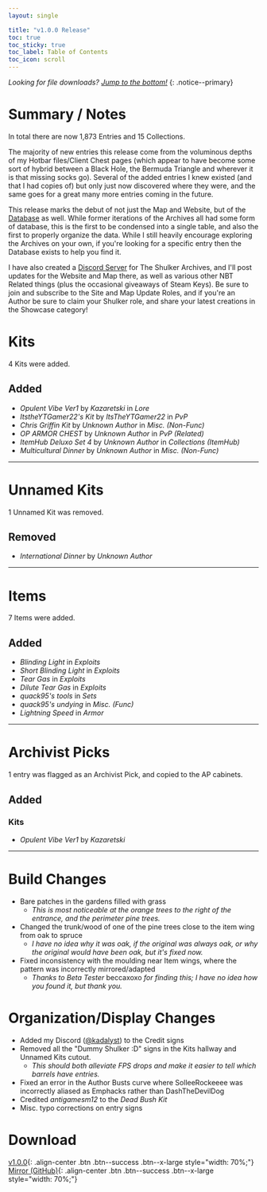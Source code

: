 ```yaml
---
layout: single

title: "v1.0.0 Release"
toc: true
toc_sticky: true
toc_label: Table of Contents
toc_icon: scroll
---
```


*Looking for file downloads? [Jump to the bottom!](#download)*
{: .notice--primary}

# Summary / Notes
In total there are now 1,873 Entries and 15 Collections.

The majority of new entries this release come from the voluminous depths of my Hotbar files/Client Chest pages (which appear to have become some sort of hybrid between a Black Hole, the Bermuda Triangle and wherever it is that missing socks go). Several of the added entries I knew existed (and that I had copies of) but only just now discovered where they were, and the same goes for a great many more entries coming in the future.

This release marks the debut of not just the Map and Website, but of the [Database](/database/) as well. While former iterations of the Archives all had some form of database, this is the first to be condensed into a single table, and also the first to properly organize the data. While I still heavily encourage exploring the Archives on your own, if you're looking for a specific entry then the Database exists to help you find it.

I have also created a [Discord Server](https://discord.gg/cfq25qURfv) for The Shulker Archives, and I'll post updates for the Website and Map there, as well as various other NBT Related things (plus the occasional giveaways of Steam Keys). Be sure to join and subscribe to the Site and Map Update Roles, and if you're an Author be sure to claim your Shulker role, and share your latest creations in the Showcase category!

# Kits
4 Kits were added.

## Added
- *Opulent Vibe Ver1* by *Kazaretski* in *Lore*
- *ItstheYTGamer22's Kit* by *ItsTheYTGamer22* in *PvP*
- *Chris Griffin Kit* by *Unknown Author* in *Misc. (Non-Func)*
- *OP ARMOR CHEST* by *Unknown Author* in *PvP (Related)*
- *ItemHub Deluxo Set 4* by *Unknown Author* in *Collections (ItemHub)*
- *Multicultural Dinner* by *Unknown Author* in *Misc. (Non-Func)*

***

# Unnamed Kits

1 Unnamed Kit was removed.

## Removed
- *International Dinner* by *Unknown Author*

***

# Items
7 Items were added.

## Added
- *Blinding Light* in *Exploits*
- *Short Blinding Light* in *Exploits*
- *Tear Gas* in *Exploits*
- *Dilute Tear Gas* in *Exploits*
- *quack95's tools* in *Sets*
- *quack95's undying* in *Misc. (Func)*
- *Lightning Speed* in *Armor*

***

# Archivist Picks
1 entry was flagged as an Archivist Pick, and copied to the AP cabinets.

## Added
### Kits
- *Opulent Vibe Ver1* by *Kazaretski*

***

# Build Changes
- Bare patches in the gardens filled with grass
  - *This is most noticeable at the orange trees to the right of the entrance, and the perimeter pine trees.*
- Changed the trunk/wood of one of the pine trees close to the item wing from oak to spruce
  - *I have no idea why it was oak, if the original was always oak, or why the original would have been oak, but it's fixed now.*
- Fixed inconsistency with the moulding near Item wings, where the pattern was incorrectly mirrored/adapted
  - *Thanks to Beta Tester* beccaxoxo *for finding this; I have no idea how you found it, but thank you.*

# Organization/Display Changes
- Added my Discord ([@kadalyst](https://discordapp.com/users/979472935154753626)) to the Credit signs
- Removed all the "Dummy Shulker :D" signs in the Kits hallway and Unnamed Kits cutout.
  - *This should both alleviate FPS drops and make it easier to tell which barrels have entries.*
- Fixed an error in the Author Busts curve where SolleeRockeeee was incorrectly aliased as Emphacks rather than DashTheDevilDog
- Credited *antigamesm12* to the *Dead Bush Kit*
- Misc. typo corrections on entry signs

# Download
[v1.0.0](/releases/v1.0.0/TheShulkerArchives_v1.0.0.zip){: .align-center .btn .btn--success .btn--x-large style="width: 70%;"}
[Mirror (GitHub)](https://github.com/KadTheHunter/ShulkerArchives/releases/tag/v1.0.0){: .align-center .btn .btn--success .btn--x-large style="width: 70%;"}